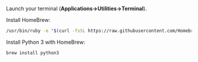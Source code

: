 Launch your terminal (**Applications->Utilities->Terminal**).

Install HomeBrew:
```bash
/usr/bin/ruby -e "$(curl -fsSL https://raw.githubusercontent.com/Homebrew/install/master/install)"
```

Install Python 3 with HomeBrew:

```bash
brew install python3
```
